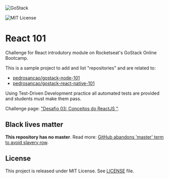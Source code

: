 ![GoStack](https://storage.googleapis.com/golden-wind/bootcamp-gostack/header-desafios-new.png)

![MIT License](https://img.shields.io/badge/license-MIT-%2304D361)

# React 101

Challenge for React introdutory module on Rocketseat's GoStack Online Bootcamp.

This is a sample project to add and list "repositories" and are related to:

- [pedrosancao/gostack-node-101](https://github.com/pedrosancao/gostack-node-101)
- [pedrosancao/gostack-react-native-101](https://github.com/pedrosancao/gostack-react-native-101)

Using Test-Driven Development practice all automated tests are provided and students
must make them pass.

Challenge page: ["Desafio 03: Conceitos do ReactJS "](https://github.com/rocketseat-education/bootcamp-gostack-desafios/tree/master/desafio-conceitos-reactjs).

## Black lives matter

**This repository has no master**. Read more:
[GitHub abandons 'master' term to avoid slavery row][master-replace].

## License

This project is released under MIT License. See [LICENSE](LICENSE) file.

[master-replace]: https://www.bbc.com/news/technology-53050955
